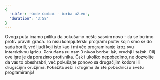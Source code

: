 ```yaml
---
{
  "title": "Code Combat - borba uživo",
  "duration": "3:58"
}
---
```


Ovoga puta imamo priliku da pokušamo nešto sasvim novo - da se borimo protiv pravih igrača. To nisu kompjuterski programi protiv kojih smo se do sada borili, već ljudi koji isto kao i mi uče programiranje kroz ovu interaktivnu igricu. Ponuđena su nam 3 nivoa borbe: lak, srednji i težak. Cilj ove igre je da porazimo protivnika. Čak i ukoliko nepobedimo, ne dozvolite da vas to obeshrabri, već pokušajte ponovo sa drugačijim kodom ili drugačijim oružjima. Pokažite sebi i drugima da ste pobednici u svetu programiranja!
